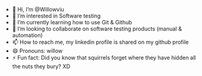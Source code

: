 - 👋 Hi, I’m @Willowviu
- 👀 I’m interested in Software testing
- 🌱 I’m currently learning how to use Git & Github
- 💞️ I’m looking to collaborate on software testing products (manual & automation)
- 📫 How to reach me, my linkedin profile is shared on my github profile
- 😄 Pronouns: willow
- ⚡ Fun fact: Did you know that squirrels forget where they have hidden all the nuts they bury? XD

<!---
Willowviu/Willowviu is a ✨ special ✨ repository because its `README.md` (this file) appears on your GitHub profile.
You can click the Preview link to take a look at your changes.
--->
